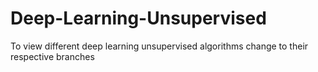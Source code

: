 # Deep-Learning-Unsupervised
To view different deep learning unsupervised algorithms change to their respective branches
